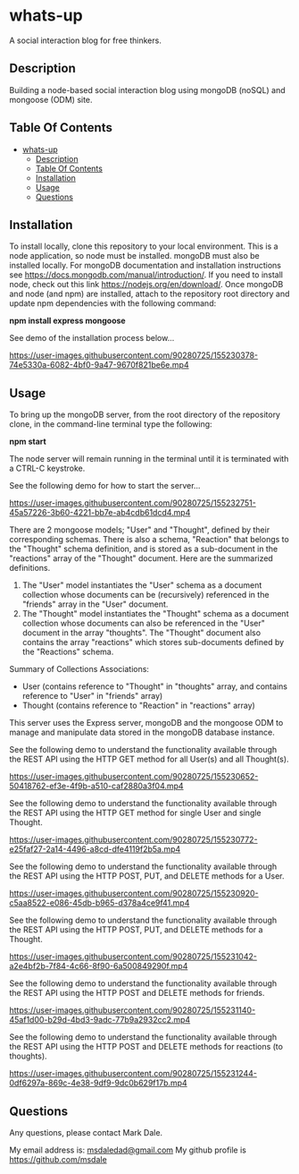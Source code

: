 # whats-up

A social interaction blog for free thinkers.

## Description

Building a node-based social interaction blog using mongoDB (noSQL) and mongoose (ODM) site.

## Table Of Contents

- [whats-up](#whats-up)
  - [Description](#description)
  - [Table Of Contents](#table-of-contents)
  - [Installation](#installation)
  - [Usage](#usage)
  - [Questions](#questions)

## Installation

To install locally, clone this repository to your local environment.  This is a node application, so node must be installed.  mongoDB must also be installed locally.  For mongoDB documentation and installation instructions see https://docs.mongodb.com/manual/introduction/.  If you need to install node, check out this link  https://nodejs.org/en/download/.  Once mongoDB and node (and npm) are installed, attach to the repository root directory and update npm dependencies with the following command:

**npm install express mongoose**  

See demo of the installation process below...  
  
https://user-images.githubusercontent.com/90280725/155230378-74e5330a-6082-4bf0-9a47-9670f821be6e.mp4  

## Usage
  
To bring up the mongoDB server, from the root directory of the repository clone, in the command-line terminal type the following:  
  
**npm start**  
  
The node server will remain running in the terminal until it is terminated with a CTRL-C keystroke.  
  
See the following demo for how to start the server...  
  
https://user-images.githubusercontent.com/90280725/155232751-45a57226-3b60-4221-bb7e-ab4cdb61dcd4.mp4  
  


There are 2 mongoose models; "User" and "Thought", defined by their corresponding schemas. There is also a schema, "Reaction" that belongs to the "Thought" schema definition, and is stored as a sub-document in the "reactions" array of the "Thought" document. Here are the summarized definitions.
1. The "User" model instantiates the "User" schema as a document collection whose documents can be (recursively) referenced in the "friends" array in the "User" document. 
2. The "Thought" model instantiates the "Thought" schema as a document collection whose documents can also be referenced in the "User" document in the array "thoughts". The "Thought" document also contains the array "reactions" which stores sub-documents defined by the "Reactions" schema. 
   
Summary of Collections Associations:  
* User (contains reference to "Thought" in "thoughts" array, and contains reference to "User" in "friends" array)  
* Thought (contains reference to "Reaction" in "reactions" array)  
  
This server uses the Express server, mongoDB and the mongoose ODM to manage and manipulate data stored in the mongoDB database instance.

See the following demo to understand the functionality available through the REST API using the HTTP GET method for all User(s) and all Thought(s).  
  
  
https://user-images.githubusercontent.com/90280725/155230652-50418762-ef3e-4f9b-a510-caf2880a3f04.mp4  
  

  
See the following demo to understand the functionality available through the REST API using the HTTP GET method for single User and single Thought.  
  
https://user-images.githubusercontent.com/90280725/155230772-e25faf27-2a14-4496-a8cd-dfe4119f2b5a.mp4  
  
See the following demo to understand the functionality available through the REST API using the HTTP POST, PUT, and DELETE methods for a User.  
  
https://user-images.githubusercontent.com/90280725/155230920-c5aa8522-e086-45db-b965-d378a4ce9f41.mp4  
  


See the following demo to understand the functionality available through the REST API using the HTTP POST, PUT, and DELETE methods for a Thought.  
  
https://user-images.githubusercontent.com/90280725/155231042-a2e4bf2b-7f84-4c66-8f90-6a500849290f.mp4  
  


See the following demo to understand the functionality available through the REST API using the HTTP POST and DELETE methods for friends.  
  
https://user-images.githubusercontent.com/90280725/155231140-45af1d00-b29d-4bd3-9adc-77b9a2932cc2.mp4  
  


See the following demo to understand the functionality available through the REST API using the HTTP POST and DELETE methods for reactions (to thoughts).  
  
https://user-images.githubusercontent.com/90280725/155231244-0df6297a-869c-4e38-9df9-9dc0b629f17b.mp4  




## Questions

Any questions, please contact Mark Dale.

My email address is: msdaledad@gmail.com
My github profile is https://github.com/msdale
